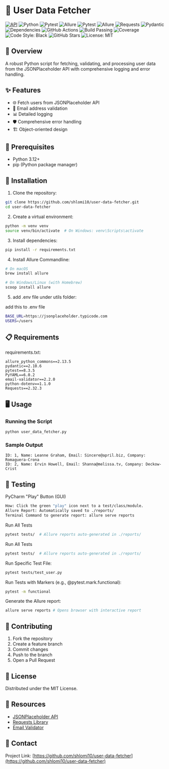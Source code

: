 # 🚀 User Data Fetcher

[![API](https://img.shields.io/badge/API-JSONPlaceholder-00A99D?style=for-the-badge&logo=json&logoColor=white)](https://jsonplaceholder.typicode.com/)
![Python](https://img.shields.io/badge/Python-3776AB?style=for-the-badge&logo=python&logoColor=white)
![Pytest](https://img.shields.io/badge/Pytest-0A9EDC?style=for-the-badge&logo=pytest&logoColor=white)
![Allure](https://img.shields.io/badge/Allure-C70D2C?style=for-the-badge&logo=allure&logoColor=white)
![Pytest](https://img.shields.io/badge/Pytest-0A9EDC?style=for-the-badge&logo=pytest&logoColor=white)
![Allure](https://img.shields.io/badge/Allure-C70D2C?style=for-the-badge&logo=allure&logoColor=white)
![Requests](https://img.shields.io/badge/Requests-008CBA?style=for-the-badge&logo=python-requests&logoColor=white)
![Pydantic](https://img.shields.io/badge/Pydantic-0052CC?style=for-the-badge&logo=python&logoColor=white)
![Dependencies](https://img.shields.io/badge/Dependencies-Up%20to%20Date-brightgreen?style=for-the-badge&logo=dependabot&logoColor=white)
![GitHub Actions](https://img.shields.io/badge/GitHub%20Actions-2088FF?style=for-the-badge&logo=github-actions&logoColor=white)
![Build Passing](https://img.shields.io/badge/Build-Passing-brightgreen?style=for-the-badge&logo=checkmarx&logoColor=white)
![Coverage](https://img.shields.io/badge/Coverage-90%25-green?style=for-the-badge)
![Code Style: Black](https://img.shields.io/badge/Code%20Style-Black-000000?style=for-the-badge&logo=python&logoColor=white)
![GitHub Stars](https://img.shields.io/github/stars/shlomi10/user-data-fetcher?style=for-the-badge&logo=github)
![License: MIT](https://img.shields.io/badge/License-MIT-yellow?style=for-the-badge&logo=opensourceinitiative&logoColor=white)

## 📝 Overview

A robust Python script for fetching, validating, and processing user data from the JSONPlaceholder API with comprehensive logging and error handling.

## ✨ Features

- 🌐 Fetch users from JSONPlaceholder API
- 📧 Email address validation
- 📊 Detailed logging
- 🛡️ Comprehensive error handling
- 🏗️ Object-oriented design

## 🔧 Prerequisites

- Python 3.12+
- pip (Python package manager)

## 🚀 Installation

1. Clone the repository:
```bash
git clone https://github.com/shlomi10/user-data-fetcher.git
cd user-data-fetcher
```

2. Create a virtual environment:
```bash
python -m venv venv
source venv/bin/activate  # On Windows: venv\Scripts\activate
```

3. Install dependencies:
```bash
pip install -r requirements.txt
```

4. Install Allure Commandline:
```bash
# On macOS
brew install allure

# On Windows/Linux (with Homebrew)
scoop install allure
```

5. add .env file under utils folder:

add this to .env file
```bash
BASE_URL=https://jsonplaceholder.typicode.com
USERS=/users
```

## 📋 Requirements

requirements.txt:
```
allure_python_commons==2.13.5
pydantic==2.10.6
pytest==8.3.5
PyYAML==6.0.2
email-validator==2.2.0
python-dotenv==1.1.0
Requests==2.32.3
```

## 🖥️ Usage

### Running the Script
```bash
python user_data_fetcher.py
```

### Sample Output
```
ID: 1, Name: Leanne Graham, Email: Sincere@april.biz, Company: Romaguera-Crona
ID: 2, Name: Ervin Howell, Email: Shanna@melissa.tv, Company: Deckow-Crist
```

## 🧪 Testing
PyCharm "Play" Button (GUI)
```bash
How: Click the green "play" icon next to a test/class/module.
Allure Report: Automatically saved to ./reports/
Terminal Command to generate report: allure serve reports
```

Run All Tests
```bash
pytest tests/  # Allure reports auto-generated in ./reports/
```

Run All Tests
```bash
pytest tests/  # Allure reports auto-generated in ./reports/
```

Run Specific Test File:
```bash
pytest tests/test_user.py
```

Run Tests with Markers (e.g., @pytest.mark.functional):
```bash
pytest -m functional
```

Generate the Allure report:
```bash
allure serve reports # Opens browser with interactive report
```

## 🤝 Contributing

1. Fork the repository
2. Create a feature branch
3. Commit changes
4. Push to the branch
5. Open a Pull Request

## 📄 License

Distributed under the MIT License.

## 🔗 Resources

- [JSONPlaceholder API](https://jsonplaceholder.typicode.com/)
- [Requests Library](https://docs.python-requests.org/)
- [Email Validator](https://github.com/JoshData/python-email-validator)

## 📧 Contact

Project Link: [https://github.com/shlomi10/user-data-fetcher](https://github.com/shlomi10/user-data-fetcher)